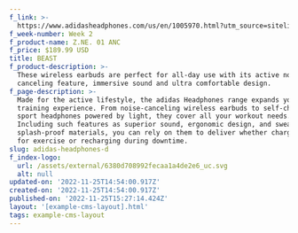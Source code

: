 ```yaml
---
f_link: >-
  https://www.adidasheadphones.com/us/en/1005970.html?utm_source=sitelink&amp;utm_medium=hypebe[%E2%80%A6]paign=giftindex_marketing_us_202211&amp;utm_content=zne01anc
f_week-number: Week 2
f_product-name: Z.NE. 01 ANC
f_price: $189.99 USD
title: BEAST
f_product-description: >-
  These wireless earbuds are perfect for all-day use with its active noise
  canceling feature, immersive sound and ultra comfortable design.
f_page-description: >-
  Made for the active lifestyle, the adidas Headphones range expands your
  training experience. From noise-canceling wireless earbuds to self-charging
  sport headphones powered by light, they cover all your workout needs.
  Including such features as superior sound, ergonomic design, and sweat-and
  splash-proof materials, you can rely on them to deliver whether charging up
  for exercise or recharging during downtime.
slug: adidas-headphones-d
f_index-logo:
  url: /assets/external/6380d708992fecaa1a4de2e6_uc.svg
  alt: null
updated-on: '2022-11-25T14:54:00.917Z'
created-on: '2022-11-25T14:54:00.917Z'
published-on: '2022-11-25T15:27:14.424Z'
layout: '[example-cms-layout].html'
tags: example-cms-layout
---
```



